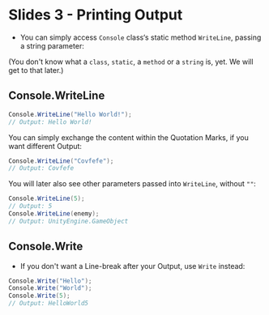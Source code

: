 # Slides 3 - Printing Output

- You can simply access `Console` class‘s static method `WriteLine`, passing a string parameter:

(You don't know what a `class`, `static`, a `method` or a `string` is, yet. We will get to that later.)

## Console.WriteLine
```cs
Console.WriteLine("Hello World!");
// Output: Hello World!
```

You can simply exchange the content within the Quotation Marks, if you want different Output:

```cs
Console.WriteLine("Covfefe");
// Output: Covfefe
```

You will later also see other parameters passed into `WriteLine`, without `""`:

```cs
Console.WriteLine(5);
// Output: 5
Console.WriteLine(enemy);
// Output: UnityEngine.GameObject
``` 

## Console.Write
- If you don't want a Line-break after your Output, use `Write` instead:
```cs
Console.Write("Hello");
Console.Write("World");
Console.Write(5);
// Output: HelloWorld5
```